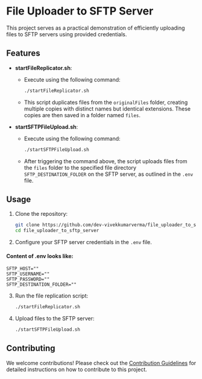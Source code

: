 
# File Uploader to SFTP Server

This project serves as a practical demonstration of efficiently uploading files to SFTP servers using provided credentials.

## Features

- **startFileReplicator.sh**: 
  - Execute using the following command:
    ```bash
    ./startFileReplicator.sh
    ```
  - This script duplicates files from the `originalFiles` folder, creating multiple copies with distinct names but identical extensions. These copies are then saved in a folder named `files`.

- **startSFTPFileUpload.sh**:
  - Execute using the following command:
    ```bash
    ./startSFTPFileUpload.sh
    ```
  - After triggering the command above, the script uploads files from the `files` folder to the specified file directory `SFTP_DESTINATION_FOLDER` on the SFTP server, as outlined in the `.env` file.

## Usage

1. Clone the repository:
   ```bash
   git clone https://github.com/dev-vivekkumarverma/file_uploader_to_sftp_server.git
   cd file_uploader_to_sftp_server
   ```

2. Configure your SFTP server credentials in the `.env` file.
  
  #### Content of .env looks like:
  
  ```
  SFTP_HOST=""
  SFTP_USERNAME=""
  SFTP_PASSWORD=""
  SFTP_DESTINATION_FOLDER=""
  ```
3. Run the file replication script:
   ```bash
   ./startFileReplicator.sh
   ```

4. Upload files to the SFTP server:
   ```bash
   ./startSFTPFileUpload.sh
   ```

## Contributing

We welcome contributions! Please check out the [Contribution Guidelines](CONTRIBUTING.md) for detailed instructions on how to contribute to this project.



